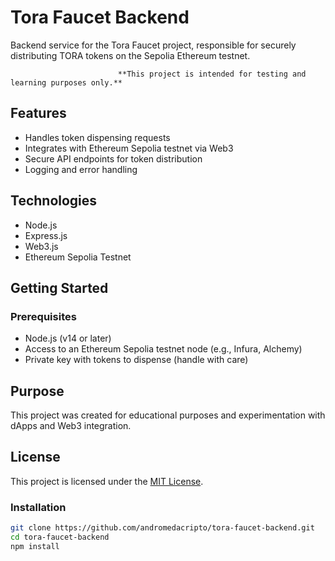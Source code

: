 # Tora Faucet Backend

Backend service for the Tora Faucet project, responsible for securely distributing TORA tokens on the Sepolia Ethereum testnet.

                            **This project is intended for testing and learning purposes only.**

## Features

- Handles token dispensing requests
- Integrates with Ethereum Sepolia testnet via Web3
- Secure API endpoints for token distribution
- Logging and error handling

## Technologies

- Node.js
- Express.js
- Web3.js
- Ethereum Sepolia Testnet

## Getting Started

### Prerequisites

- Node.js (v14 or later)
- Access to an Ethereum Sepolia testnet node (e.g., Infura, Alchemy)
- Private key with tokens to dispense (handle with care)

## Purpose
This project was created for educational purposes and experimentation with dApps and Web3 integration.

## License
This project is licensed under the [MIT License](./LICENSE).

### Installation

```bash
git clone https://github.com/andromedacripto/tora-faucet-backend.git
cd tora-faucet-backend
npm install

